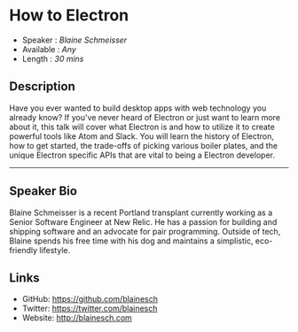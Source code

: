 # How to Electron

* Speaker   : *Blaine Schmeisser*
* Available : *Any*
* Length    : *30 mins*

## Description

Have you ever wanted to build desktop apps with web technology you already know? If you've never heard of Electron or just want to learn more about it, this talk will cover what Electron is and how to utilize it to create powerful tools like Atom and Slack. You will learn the history of Electron, how to get started, the trade-offs of picking various boiler plates, and the unique Electron specific APIs that are vital to being a Electron developer.

-----

## Speaker Bio

Blaine Schmeisser is a recent Portland transplant currently working as a Senior Software Engineer at New Relic. He has a passion for building and shipping software and an advocate for pair programming. Outside of tech, Blaine spends his free time with his dog and maintains a simplistic, eco-friendly lifestyle.

## Links

* GitHub: https://github.com/blainesch
* Twitter: https://twitter.com/blainesch
* Website: http://blainesch.com
